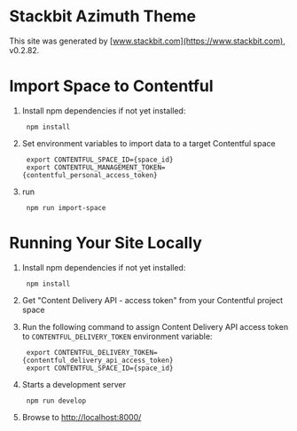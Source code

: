 # Stackbit Azimuth Theme

This site was generated by [www.stackbit.com](https://www.stackbit.com), v0.2.82.

# Import Space to Contentful

1. Install npm dependencies if not yet installed:

        npm install

1. Set environment variables to import data to a target Contentful space

        export CONTENTFUL_SPACE_ID={space_id}
        export CONTENTFUL_MANAGEMENT_TOKEN={contentful_personal_access_token}

3. run

        npm run import-space

# Running Your Site Locally

1. Install npm dependencies if not yet installed:

        npm install

1. Get "Content Delivery API - access token" from your Contentful project space

1. Run the following command to assign Content Delivery API access token to `CONTENTFUL_DELIVERY_TOKEN` environment variable:

        export CONTENTFUL_DELIVERY_TOKEN={contentful_delivery_api_access_token}
        export CONTENTFUL_SPACE_ID={space_id}

1. Starts a development server

        npm run develop

1. Browse to [http://localhost:8000/](http://localhost:8000/)
